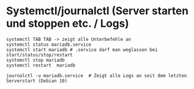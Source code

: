 # Systemctl/journalctl (Server starten und stoppen etc. / Logs) 

```
systemctl TAB TAB -> zeigt alle Unterbefehle an
systemctl status mariadb.service 
systemctl start mariadb # .service darf man weglassen bei start/status/stop/restart 
systemctl stop mariadb 
systemctl restart  mariadb 
```

```
journalctl -u mariadb.service  # Zeigt alle Logs an seit dem letzten Serverstart (Debian 10)
```
